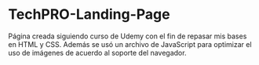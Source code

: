 # TechPRO-Landing-Page
Página creada siguiendo curso de Udemy con el fin de repasar mis bases en HTML y CSS.
Además se usó un archivo de JavaScript para optimizar el uso de imágenes de acuerdo al soporte del navegador.
